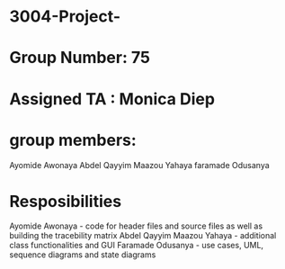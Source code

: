 # 3004-Project-
# Group Number: 75
# Assigned TA : Monica Diep
# group members: 
Ayomide Awonaya 
Abdel Qayyim Maazou Yahaya 
faramade Odusanya 

# Resposibilities 
  Ayomide Awonaya - code for header files and source files as well as building the tracebility matrix 
  Abdel Qayyim Maazou Yahaya -  additional class functionalities and GUI 
  Faramade Odusanya - use cases, UML, sequence diagrams and state diagrams 

